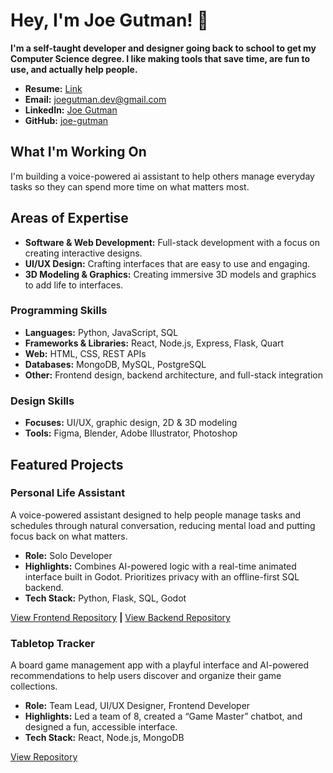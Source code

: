 # Hey, I'm Joe Gutman! 👋
**I'm a self-taught developer and designer going back to school to get my Computer Science degree. I like making tools that save time, are fun to use, and actually help people.**

- **Resume:** [Link](https://github.com/joe-gutman/joe-gutman/raw/main/Joe_Gutman_resume.pdf)
- **Email:** [joegutman.dev@gmail.com](mailto:joegutman.dev@gmail.com)
- **LinkedIn:** [Joe Gutman](https://www.linkedin.com/in/joe-gutman/)
- **GitHub:** [joe-gutman](https://github.com/joe-gutman)

## What I'm Working On
I'm building a voice-powered ai assistant to help others manage everyday tasks so they can spend more time on what matters most.

## Areas of Expertise

- **Software & Web Development:** Full-stack development with a focus on creating interactive designs.
- **UI/UX Design:** Crafting interfaces that are easy to use and engaging.
- **3D Modeling & Graphics:** Creating immersive 3D models and graphics to add life to interfaces.

### Programming Skills

- **Languages:** Python, JavaScript, SQL  
- **Frameworks & Libraries:** React, Node.js, Express, Flask, Quart  
- **Web:** HTML, CSS, REST APIs  
- **Databases:** MongoDB, MySQL, PostgreSQL  
- **Other:** Frontend design, backend architecture, and full-stack integration  

### Design Skills

- **Focuses:** UI/UX, graphic design, 2D & 3D modeling  
- **Tools:** Figma, Blender, Adobe Illustrator, Photoshop  


## Featured Projects

### **Personal Life Assistant**
A voice-powered assistant designed to help people manage tasks and schedules through natural conversation, reducing mental load and putting focus back on what matters.  
- **Role:** Solo Developer  
- **Highlights:** Combines AI-powered logic with a real-time animated interface built in Godot. Prioritizes privacy with an offline-first SQL backend.  
- **Tech Stack:** Python, Flask, SQL, Godot  

[View Frontend Repository](https://github.com/joe-gutman/personal-assistant-desktop-client) **|** [View Backend Repository](https://github.com/joe-gutman/personal-assistant-desktop-server)



### **Tabletop Tracker**
A board game management app with a playful interface and AI-powered recommendations to help users discover and organize their game collections.  
- **Role:** Team Lead, UI/UX Designer, Frontend Developer  
- **Highlights:** Led a team of 8, created a “Game Master” chatbot, and designed a fun, accessible interface.  
- **Tech Stack:** React, Node.js, MongoDB  

[View Repository](https://github.com/Hey-Arnold-Incorporated/TableTop-Collection)
